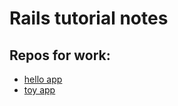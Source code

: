 # Rails tutorial notes

## Repos for work:

- [hello app](https://github.com/flyinggrizzly/rails-tutorial-hello-app)
- [toy app](https://github.com/flyinggrizzly/rails-tutorial-toy-app)
